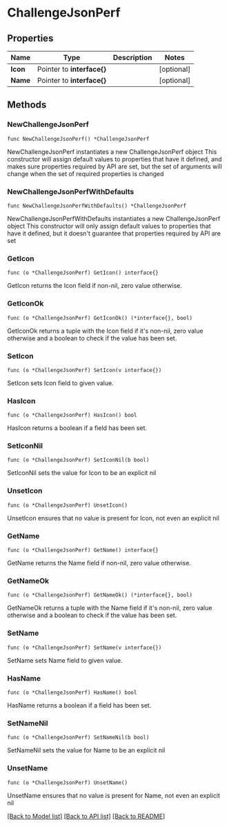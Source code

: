 # ChallengeJsonPerf

## Properties

Name | Type | Description | Notes
------------ | ------------- | ------------- | -------------
**Icon** | Pointer to **interface{}** |  | [optional] 
**Name** | Pointer to **interface{}** |  | [optional] 

## Methods

### NewChallengeJsonPerf

`func NewChallengeJsonPerf() *ChallengeJsonPerf`

NewChallengeJsonPerf instantiates a new ChallengeJsonPerf object
This constructor will assign default values to properties that have it defined,
and makes sure properties required by API are set, but the set of arguments
will change when the set of required properties is changed

### NewChallengeJsonPerfWithDefaults

`func NewChallengeJsonPerfWithDefaults() *ChallengeJsonPerf`

NewChallengeJsonPerfWithDefaults instantiates a new ChallengeJsonPerf object
This constructor will only assign default values to properties that have it defined,
but it doesn't guarantee that properties required by API are set

### GetIcon

`func (o *ChallengeJsonPerf) GetIcon() interface{}`

GetIcon returns the Icon field if non-nil, zero value otherwise.

### GetIconOk

`func (o *ChallengeJsonPerf) GetIconOk() (*interface{}, bool)`

GetIconOk returns a tuple with the Icon field if it's non-nil, zero value otherwise
and a boolean to check if the value has been set.

### SetIcon

`func (o *ChallengeJsonPerf) SetIcon(v interface{})`

SetIcon sets Icon field to given value.

### HasIcon

`func (o *ChallengeJsonPerf) HasIcon() bool`

HasIcon returns a boolean if a field has been set.

### SetIconNil

`func (o *ChallengeJsonPerf) SetIconNil(b bool)`

 SetIconNil sets the value for Icon to be an explicit nil

### UnsetIcon
`func (o *ChallengeJsonPerf) UnsetIcon()`

UnsetIcon ensures that no value is present for Icon, not even an explicit nil
### GetName

`func (o *ChallengeJsonPerf) GetName() interface{}`

GetName returns the Name field if non-nil, zero value otherwise.

### GetNameOk

`func (o *ChallengeJsonPerf) GetNameOk() (*interface{}, bool)`

GetNameOk returns a tuple with the Name field if it's non-nil, zero value otherwise
and a boolean to check if the value has been set.

### SetName

`func (o *ChallengeJsonPerf) SetName(v interface{})`

SetName sets Name field to given value.

### HasName

`func (o *ChallengeJsonPerf) HasName() bool`

HasName returns a boolean if a field has been set.

### SetNameNil

`func (o *ChallengeJsonPerf) SetNameNil(b bool)`

 SetNameNil sets the value for Name to be an explicit nil

### UnsetName
`func (o *ChallengeJsonPerf) UnsetName()`

UnsetName ensures that no value is present for Name, not even an explicit nil

[[Back to Model list]](../README.md#documentation-for-models) [[Back to API list]](../README.md#documentation-for-api-endpoints) [[Back to README]](../README.md)



